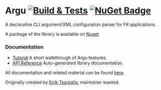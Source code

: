 # Argu [![Build & Tests](https://github.com/fsprojects/Argu/workflows/Build%20&%20Tests/badge.svg?branch=master)](https://github.com/fsprojects/Argu/actions) [![NuGet Badge](https://buildstats.info/nuget/Argu)](https://www.nuget.org/packages/Argu)

A declarative CLI argument/XML configuration parser for F# applications. 

A package of the library is available on [Nuget](http://www.nuget.org/packages/Argu/).

### Documentation

* [Tutorial](http://fsprojects.github.io/Argu/tutorial.html) A short walkthrough of Argu features.
* [API Reference](http://fsprojects.github.io/Argu/reference/index.html) Auto-generated library documentation.

All documentation and related material can be found [here](http://fsprojects.github.io/Argu/).

Originally created by [Eirik Tsarpalis](https://twitter.com/eiriktsarpalis), maintainer wanted.
